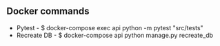 ## Docker commands
  - Pytest - $ docker-compose exec api python -m pytest "src/tests"
  - Recreate DB - $ docker-compose api python manage.py recreate_db
